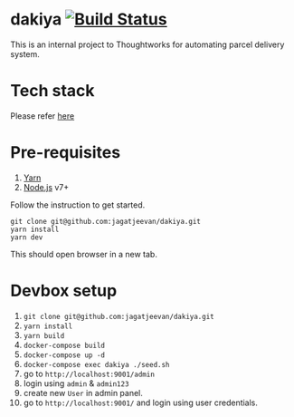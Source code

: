 # dakiya [![Build Status](https://travis-ci.org/jagatjeevan/dakiya.svg?branch=master)](https://travis-ci.org/jagatjeevan/dakiya)
This is an internal project to Thoughtworks for automating parcel delivery system.

# Tech stack
Please refer [here](https://github.com/jagatjeevan/react-setup/)

# Pre-requisites
1. [Yarn](https://yarnpkg.com/lang/en/docs/install/)
2. [Node.js](https://nodejs.org/) v7+

Follow the instruction to get started.
```
git clone git@github.com:jagatjeevan/dakiya.git
yarn install
yarn dev
```
This should open browser in a new tab.

# Devbox setup
1. `git clone git@github.com:jagatjeevan/dakiya.git`
2. `yarn install`
3. `yarn build`
4. `docker-compose build`
5. `docker-compose up -d`
6. `docker-compose exec dakiya ./seed.sh`
7. go to `http://localhost:9001/admin`
8. login using `admin` & `admin123`
9. create new `User` in admin panel.
10. go to `http://localhost:9001/` and login using user credentials. 

